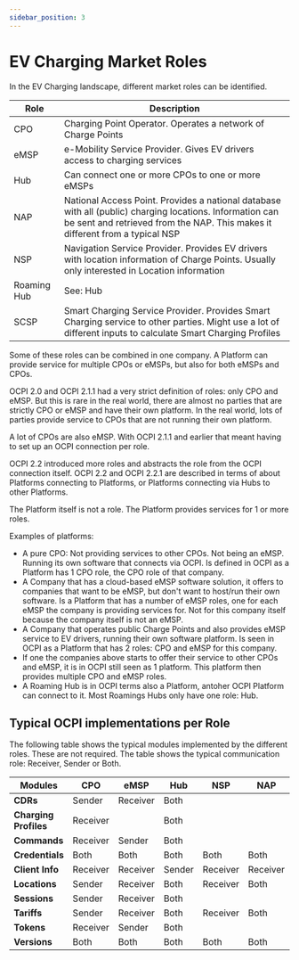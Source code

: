 ```yaml
---
sidebar_position: 3
---
```


# EV Charging Market Roles

In the EV Charging landscape, different market roles can be identified.

| Role        | Description                                                                                                                                                                              |
|-------------|------------------------------------------------------------------------------------------------------------------------------------------------------------------------------------------|
| CPO         | Charging Point Operator. Operates a network of Charge Points                                                                                                                             |
| eMSP        | e-Mobility Service Provider. Gives EV drivers access to charging services                                                                                                                |
| Hub         | Can connect one or more CPOs to one or more eMSPs                                                                                                                                        |
| NAP         | National Access Point. Provides a national database with all (public) charging locations. Information can be sent and retrieved from the NAP. This makes it different from a typical NSP |
| NSP         | Navigation Service Provider. Provides EV drivers with location information of Charge Points. Usually only interested in Location information                                             |
| Roaming Hub | See: Hub                                                                                                                                                                                 |
| SCSP        | Smart Charging Service Provider. Provides Smart Charging service to other parties. Might use a lot of different inputs to calculate Smart Charging Profiles                              |

Some of these roles can be combined in one company. A Platform can provide service for multiple CPOs or eMSPs, but also
for both eMSPs and CPOs.

OCPI 2.0 and OCPI 2.1.1 had a very strict definition of roles: only CPO and eMSP. But this is rare in the real world,
there are almost no parties that are strictly CPO or eMSP and have their own platform. In the real world, lots of
parties provide service to CPOs that are not running their own platform.

A lot of CPOs are also eMSP. With OCPI 2.1.1 and earlier that meant having to set up an OCPI connection per role.

OCPI 2.2 introduced more roles and abstracts the role from the OCPI connection itself. OCPI 2.2 and OCPI 2.2.1 are
described in terms of about Platforms connecting to Platforms, or Platforms connecting via Hubs to other Platforms.

The Platform itself is not a role. The Platform provides services for 1 or more roles.

Examples of platforms:

* A pure CPO: Not providing services to other CPOs. Not being an eMSP. Running its own software that connects via OCPI.
  Is defined in OCPI as a Platform has 1 CPO role, the CPO role of that company.
* A Company that has a cloud-based eMSP software solution, it offers to companies that want to be eMSP, but don't want
  to host/run their own software. Is a Platform that has a number of eMSP roles, one for each eMSP the company is
  providing services for. Not for this company itself because the company itself is not an eMSP.
* A Company that operates public Charge Points and also provides eMSP service to EV drivers, running their own software
  platform. Is seen in OCPI as a Platform that has 2 roles: CPO and eMSP for this company.
* If one the companies above starts to offer their service to other CPOs and eMSP, it is in OCPI still seen as 1
  platform. This platform then provides multiple CPO and eMSP roles.
* A Roaming Hub is in OCPI terms also a Platform, antoher OCPI Platform can connect to it. Most Roamings Hubs only have
  one role: Hub.

## Typical OCPI implementations per Role

The following table shows the typical modules implemented by the different roles. These are not required. The table
shows the typical communication role: Receiver, Sender or Both.

| Modules               | CPO      | eMSP     | Hub    | NSP      | NAP      | SCSP     |
|-----------------------|----------|----------|--------|----------|----------|----------|
| **CDRs**              | Sender   | Receiver | Both   |          |          |          |
| **Charging Profiles** | Receiver |          | Both   |          |          | Sender   |
| **Commands**          | Receiver | Sender   | Both   |          |          |          |
| **Credentials**       | Both     | Both     | Both   | Both     | Both     | Both     |
| **Client Info**       | Receiver | Receiver | Sender | Receiver | Receiver | Receiver |
| **Locations**         | Sender   | Receiver | Both   | Receiver | Both     |          |
| **Sessions**          | Sender   | Receiver | Both   |          |          | Receiver |
| **Tariffs**           | Sender   | Receiver | Both   | Receiver | Both     |          |
| **Tokens**            | Receiver | Sender   | Both   |          |          |          |
| **Versions**          | Both     | Both     | Both   | Both     | Both     | Both     |
